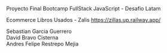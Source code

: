 Proyecto Final Bootcamp FullStack JavaScript - Desafio Latam

Ecommerce Libros Usados - Zalis 
https://zillas.up.railway.app/

Sebastian Garcia Guerrero    
David Bravo Cisterna    
Andres Felipe Restrepo Mejia 
